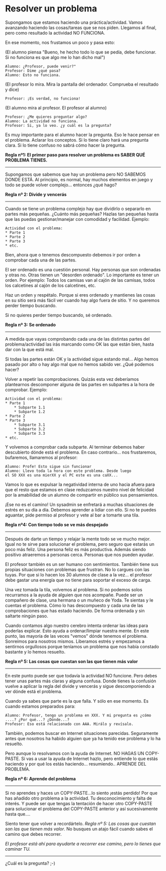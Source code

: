 
# Resolver un problema

Supongamos que estamos haciendo una práctica/actividad. Vamos avanzando
haciendo las cosas/tareas que se nos piden. Llegamos al final, pero
como resultado la actividad NO FUNCIONA.

En ese momento, nos frustamos un poco y pasa esto:

(El alumno piensa "Bueno, he hecho todo lo que se pedía, debe funcionar. Si no funciona es que algo me lo han dicho
mal")

```
Alumno: ¿Profesor, puede venir?"
Profesor: Dime ¿qué pasa?
Alumno: Esto no funciona.
```
(El profesor lo mira. Mira la pantalla del ordenador. Comprueba el resultado y dice)

```
Profesor: ¡Es verdad, no funciona!
```

(El alumno mira al profesor. El profesor al alumno)

```
Profesor: ¿Me quieres preguntar algo?
Alumno: La actividad no funciona.
Profesor: Si, ya lo veo. ¿y cuál es la pregunta?
```

Es muy importante para el alumno hacer la pregunta. Eso le hace pensar en el
problema. Aclarar los conceptos. Si lo tiene claro hará una pregunta clara.
Si lo tiene confuso no sabrá cómo hacer la pregunta.

**Regla nº1: El primer paso para resolver un problema es SABER QUÉ PROBLEMA TIENES.**

---

Supongamos que sabemos que hay un problema pero NO SABEMOS DONDE ESTÁ. Al principio, es normal, hay muchos elementos en juego y todo se puede volver complejo... entonces ¿qué hago?

**Regla nº 2: Divide y vencerás**

---

Cuando se tiene un problema complejo hay que dividirlo o separarlo en partes más pequeñas. ¿Cuánto más pequeñas? Hazlas tan pequeñas hasta que las puedas gestionar/manejar con comodidad y facilidad. Ejemplo:

```
Actividad con el problema:
* Parte 1
* Parte 2
* Parte 3
* etc.
```

Bien, ahora que o tenemos descompuesto debemos ir por orden a comprobar cada una de las partes.

El ser ordenado es una cuestión personal. Hay personas que son ordenadas y otras no. Otras tienen un "desorden ordenado". Lo importante es tener un orden. Por ejemplo: Todos los camisas van al cajón de las camisas, todos los calcetines al cajón de los calcetines, etc.

Haz un orden y respétalo. Porque si eres ordenado y mantienes las cosas en su sitio será más fácil ver cuando hay algo fuera de sitio. Y no queremos perder tiempo buscando.

Si no quieres perder tiempo buscando, sé ordenado.

**Regla nº 3: Se ordenado**

---

A medida que vayas comprobando cada una de las distintas partes del problema/actividad las irás marcando como OK las que están bien, hasta dar con la que está mal.

Si todas las partes están OK y la actividad sigue estando mal... Algo hemos pasado por alto o hay algo mal que no hemos sabido ver. ¿Qué podemos hacer?

Volver a repetir las comprobaciones. Quizás esta vez deberíamos plantearnos descomponer alguna de las partes en subpartes a la hora de comprobar. Ejemplo:

```
Actividad con el problema:
* Parte 1
    * Subparte 1.1
    * Subparte 1.2
* Parte 2
* Parte 3
    * Subparte 3.1
    * Subparte 3.2
    * Subparte 3.3    
* etc.
```

Y volvemos a comprobar cada subparte. Al terminar debemos haber descubierto dónde está el problema. En caso contrario... nos frustaremos, bufaremos, llamaremos al profesor:

```
Alumno: Profe! Esto sigue sin funcionar
Alumno: Llevo toda la hora con este problema. Desde luego
el SO XXX es una mierXX y el PC este es una caXX...
```
Vamos lo que es expulsar la negatividad interna de uno hacia afuera para que el resto que estamos en clase reduzcamos nuestro nivel de felicidad por la amabilidad de un alumno de compartir en público sus pensamientos.

¡Ese no es el camino! Un sysadmin se enfretará a muchas situaciones de estrés en su día a día. Debemos aprender a lidiar con ello. Si no te puedes aguantar, pide permiso al profesor y vete al bar a tomarte una tila.

**Regla nº4: Con tiempo todo se ve más despejado**

---

Después de darte un tiempo y relajar la mente todo se ve mucho mejor. Igual no te sirve para solucionar el problema, pero seguro que estarás un poco más feliz. Una persona feliz es más productiva. Además siendo positivo atraeremos a personas cerca. Personas que nos pueden ayudar.

El profesor también es un ser humano con sentimientos. También tiene sus propias situaciones con problemas que frustran. No lo cargues con las tuyas. Por que si lo hacen los 30 alumnos de clase a la vez... el profesor debe gastar una energía que no tiene para soportar el exceso de carga.

Una vez tomada la tila, volvemos al problema. Si no podemos solos recurramos a la ayuda de alguien que nos acompañe. Puede ser un compañero de clase, una hermana o un muñeco de Yoda. Te sientas y le cuentas el problema. Cómo lo has descompuesto y cada una de las comprobaciones que has estado haciendo. De forma ordenada y sin saltarte ningún paso.

Cuando contamos algo nuestro cerebro intenta ordenar las ideas para poderlas explicar. Esto ayuda a ordenar/limpiar nuestra mente. En este punto, las mayoría de las veces "vemos" dónde tenemos el problema. Sonreímos para nosotros mismos. Liberamos estrés y empezamos a sentirnos orgullosos porque teníamos un problema que nos había constado bastante y lo hemos resuelto.

**Regla nº 5: Las cosas que cuestan son las que tienen más valor**

---

En este punto puede ser que todavía la actividad NO funcione. Pero debes tener unas partes más claras y alguna confusa. Donde tienes la confusión vuelve a aplicar la regla del divide y vencerás y sigue descomponiendo a ver dónde está el problema.

Cuando ya sabes que parte es la que falla. Y sólo en ese momento. Es cuando estamos preparados para:

```
Alumno: Profesor, tengo un problema en XXX. Y mi pregunta es ¿cómo ....? ¿Por qué...? ¿Dónde...?
Profesor: Eso está relacionado con AAA. Mirálo y revísalo.
```

También, podemos buscar en Internet situaciones parecidas. Seguramente antes que nosotros ha habido alguien que ya ha tenido ese problema y lo ha resuelto.

Pero aunque lo resolvamos con la ayuda de Internet. NO HAGAS UN COPY-PASTE. Si vas a usar la ayuda de Internet hazlo, pero entiende lo que estás haciendo y por qué los estás haciendo... resumiendo.. APRENDE DEL PROBLEMA.

**Regla nº 6: Aprende del problema**

---

Si no aprendes y haces un COPY-PASTE...lo siento ¡estás perdido! Por que has añadido otro problema a la actividad. Tu desconocimiento y falta de interés. Y puede ser que tengas la tentación de hacer otro COPY-PASTE para solucionar el problema del COPY-PASTE anterior y así sucesivamente hasta que....

Siento tener que volver a recordártelo. *Regla nº 5: Las cosas que cuestan son las que tienen más valor*. No busques un atajo fácil cuando sabes el camino que debes recorrer.

*El profesor está ahí para ayudarte a recorrer ese camino, pero lo tienes que caminar TU.*

---

¿Cuál es la pregunta? ;-)
